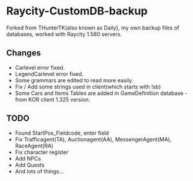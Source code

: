 # Raycity-CustomDB-backup
 Forked from THunterTK(also known as Daily), my own backup files of databases, worked with Raycity 1.580 servers.
 
## Changes
- Carlevel error fixed.
- LegendCarlevel error fixed.
- Some grammars are edited to read more easily.
- Fix / Add some strings used in client(which starts with !sb)
- Some Cars and Items Tables are added in GameDefinition database - from KOR client 1.325 version.

## TODO
- Found StartPos_Fieldcode, enter field
- Fix Trafficagent(TA), Auctionagent(AA), MessengerAgent(MA), RaceAgent(RA)
- Fix character register
- Add NPCs
- Add Quests
- And lots of things...